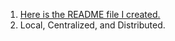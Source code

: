 1. [Here is the README file I created.](../../README.md)  
1. Local, Centralized, and Distributed.  
